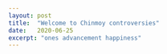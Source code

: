 ```yaml
---
layout: post
title:  "Welcome to Chinmoy controversies"
date:   2020-06-25
excerpt: "ones advancement happiness"
---
```


